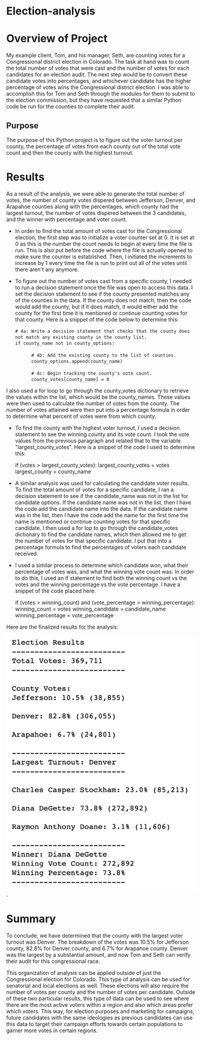 # Election-analysis
# Overview of Project
My example client, Tom, and his manager, Seth, are counting votes for a Congressional district election in Colorado. The task at hand was to count the total number of votes that were cast and the number of votes for each candidates for an election audit. The next step would be to convert these candidate votes into percentages, and whichever candidate has the higher percentage of votes wins the Congressional district election. I was able to accomplish this for Tom and Seth through the modules for them to submit to the election commission, but they have requested that a similar Python code be run for the counties to complete their audit. 
## Purpose
The purpose of this Python project is to figure out the voter turnout per county, the percentage of votes from each county out of the total vote count and then the county with the highest turnout. 
# Results
As a result of the analysis, we were able to generate the total number of votes, the number of county votes dispered between Jefferson, Denver, and Arapahoe counties along with the percentages, which county had the largest turnout, the number of votes dispered between the 3 candidates, and the winner with percentage and voter count. 



* In order to find the total amount of votes cast for the Congressional election, the first step was to initialize a voter counter set at 0. It is set at 0 as this is the number the count needs to begin at every time the file is run. This is also put before the code where the file is actually opened to make sure the counter is established. Then, I initiated the increments to increase by 1 every time the file is run to print out all of the votes until there aren't any anymore.

* To figure out the number of votes cast from a specific county, I needed to run a decision statement once the file was open to access this data. I set the decision statement to see if the county presented matches any of the counties in the data. If the county does not match, then the code would add the county, but if it does match, it would either add the county for the first time it is mentioned or continue counting votes for that county. Here is a snippet of the code below to determine this: 

      # 4a: Write a decision statement that checks that the county does not match any existing county in the county list.
      if county_name not in county_options:

            # 4b: Add the existing county to the list of counties.
            county_options.append(county_name)

            # 4c: Begin tracking the county's vote count.
            county_votes[county_name] = 0
            
I also used a for loop to go through the county_votes dictionary to retrieve the values within the list, which would be the county_names. These values were then used to calculate the number of votes from the county. The number of votes attained were then put into a percentage formula in order to determine what percent of votes were from which county. 

* To find the county with the highest voter turnout, I used a decision statement to see the winning county and its vote count. I took the vote values from the previous paragraph and related that to the variable "largest_county_votes". Here is a snippet of the code I used to determine this: 

    if (votes > largest_county_votes): 
              largest_county_votes = votes
              largest_county = county_name

* A similar analysis was used for calculating the candidate voter results. To find the total amount of votes for a specific candidate, I ran a decision statement to see if the candidate_name was not in the list for candidate options. If the candidate name was not in the list, then I have the code add the candidate name into the data. If the candidate name was in the list, then I have the code add the name for the first time the name is mentioned or continue counting votes for that specific candidate. I then used a for lop to go through the candidate_votes dictionary to find the candidate names, which then allowed me to get the number of votes for that specific candidate. I put that into a percentage formula to find the percentages of voters each candidate received. 

* I used a similar process to determine which candidate won, what their percentage of votes was, and what the winning vote count was. In order to do this, I used an if statement to find both the winning count vs the votes and the winning percentage vs the vote percentage. I have a snippet of the code placed here: 

    if (votes > winning_count) and (vote_percentage > winning_percentage):
                winning_count = votes
                winning_candidate = candidate_name
                winning_percentage = vote_percentage

Here are the finalized results for the analysis:

![PyPoll Results.png](https://github.com/allysakarr/Election-analysis/blob/master/Images%20for%20PyPoll/PyPoll%20Results.png?raw=true).

# Summary

To conclude, we have determined that the county with the largest voter turnout was Denver. The breakdown of the votes was 10.5% for Jefferson county, 82.8% for Denver county, and 6.7% for Arapahoe county. Denver was the largest by a substantial amount, and now Tom and Seth can verify their audit for this congressional race.

This organization of analysis can be applied outside of just the Congressional election for Colorado. This type of analysis can be used for senatorial and local elections as well. These elections will also require the number of votes per county and the number of votes per candidate. Outside of these two particular results, this type of data can be used to see where there are the most active voters within a region and also which areas prefer which voters. This way, for election purposes and marketing for campaigns, future candidates with the same ideologies as previous candidates can use this data to target their campaign efforts towards certain populations to garner more votes in certain regions.
